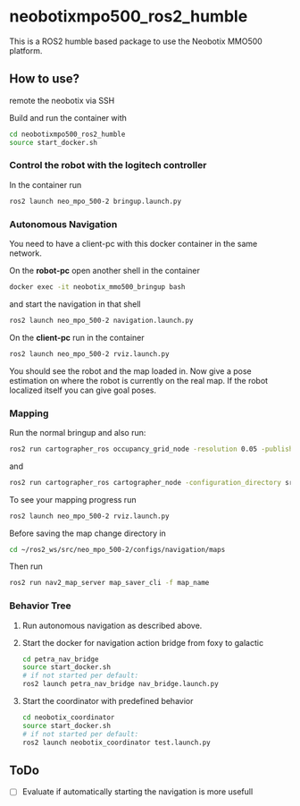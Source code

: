 # neobotixmpo500_ros2_humble

This is a ROS2 humble based package to use the Neobotix MMO500 platform.

## How to use?

remote the neobotix via SSH

Build and run the container with
```bash
cd neobotixmpo500_ros2_humble
source start_docker.sh
```

### Control the robot with the logitech controller

In the container run
```bash
ros2 launch neo_mpo_500-2 bringup.launch.py
```

### Autonomous Navigation

You need to have a client-pc with this docker container in the same network.

On the **robot-pc** open another shell in the container

```bash
docker exec -it neobotix_mmo500_bringup bash
```
and start the navigation in that shell
```bash
ros2 launch neo_mpo_500-2 navigation.launch.py
```

On the **client-pc** run in the container
```bash
ros2 launch neo_mpo_500-2 rviz.launch.py
```
You should see the robot and the map loaded in. Now give a pose estimation on where the robot is currently on the real map. If the robot localized itself you can give goal poses.

### Mapping

Run the normal bringup and also run:

```bash
ros2 run cartographer_ros occupancy_grid_node -resolution 0.05 -publish_period_sec 1.0
```
and
```bash
ros2 run cartographer_ros cartographer_node -configuration_directory src/neo_mpo_500-2/configs/navigation/mapping -configuration_basename revo_lds1.lua
```
To see your mapping progress run
```bash
ros2 launch neo_mpo_500-2 rviz.launch.py
```
Before saving the map change directory in
```bash
cd ~/ros2_ws/src/neo_mpo_500-2/configs/navigation/maps
```
Then run
```bash
ros2 run nav2_map_server map_saver_cli -f map_name
``` 

### Behavior Tree

1. Run autonomous navigation as described above.

2. Start the docker for navigation action bridge from foxy to galactic

    ```bash
    cd petra_nav_bridge
    source start_docker.sh
    # if not started per default:
    ros2 launch petra_nav_bridge nav_bridge.launch.py
    ```

3. Start the coordinator with predefined behavior

    ```bash
    cd neobotix_coordinator
    source start_docker.sh
    # if not started per default:
    ros2 launch neobotix_coordinator test.launch.py
    ```

## ToDo
- [ ] Evaluate if automatically starting the navigation is more usefull
